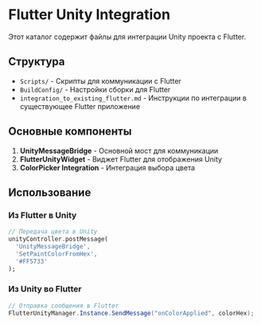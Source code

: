 # Flutter Unity Integration

Этот каталог содержит файлы для интеграции Unity проекта с Flutter.

## Структура

- `Scripts/` - Скрипты для коммуникации с Flutter
- `BuildConfig/` - Настройки сборки для Flutter
- `integration_to_existing_flutter.md` - Инструкции по интеграции в существующее Flutter приложение

## Основные компоненты

1. **UnityMessageBridge** - Основной мост для коммуникации
2. **FlutterUnityWidget** - Виджет Flutter для отображения Unity
3. **ColorPicker Integration** - Интеграция выбора цвета

## Использование

### Из Flutter в Unity

```dart
// Передача цвета в Unity
unityController.postMessage(
  'UnityMessageBridge',
  'SetPaintColorFromHex',
  '#FF5733'
);
```

### Из Unity во Flutter

```csharp
// Отправка сообщения в Flutter
FlutterUnityManager.Instance.SendMessage("onColorApplied", colorHex);
```